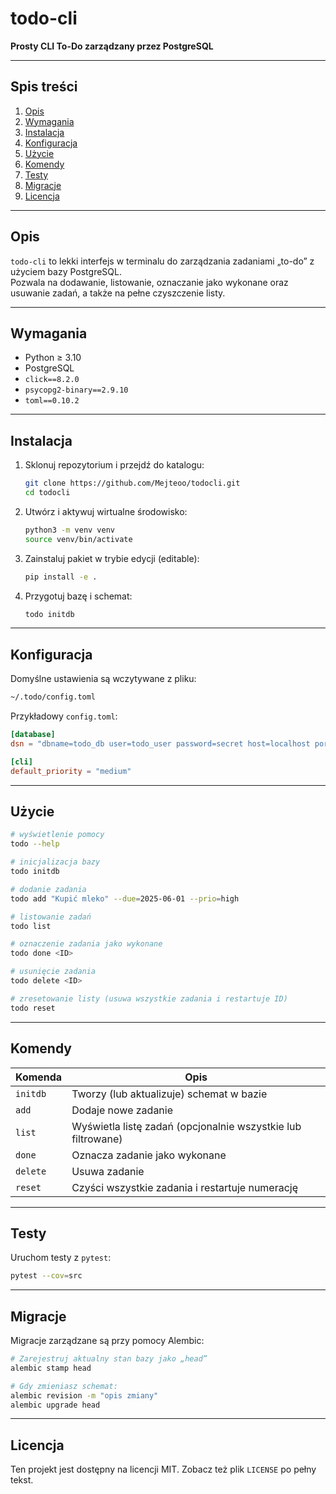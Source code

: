 
# todo-cli

**Prosty CLI To-Do zarządzany przez PostgreSQL**

---

## Spis treści

1. [Opis](#opis)  
2. [Wymagania](#wymagania)  
3. [Instalacja](#instalacja)  
4. [Konfiguracja](#konfiguracja)  
5. [Użycie](#użycie)  
6. [Komendy](#komendy)  
7. [Testy](#testy)  
8. [Migracje](#migracje)  
9. [Licencja](#licencja)  

---

## Opis

`todo-cli` to lekki interfejs w terminalu do zarządzania zadaniami „to-do” z użyciem bazy PostgreSQL.  
Pozwala na dodawanie, listowanie, oznaczanie jako wykonane oraz usuwanie zadań, a także na pełne czyszczenie listy.

---

## Wymagania

- Python ≥ 3.10  
- PostgreSQL  
- `click==8.2.0`  
- `psycopg2-binary==2.9.10`  
- `toml==0.10.2`  

---

## Instalacja

1. Sklonuj repozytorium i przejdź do katalogu:

    ```bash
    git clone https://github.com/Mejteoo/todocli.git
    cd todocli
    ```

2. Utwórz i aktywuj wirtualne środowisko:

    ```bash
    python3 -m venv venv
    source venv/bin/activate
    ```

3. Zainstaluj pakiet w trybie edycji (editable):

    ```bash
    pip install -e .
    ```

4. Przygotuj bazę i schemat:

    ```bash
    todo initdb
    ```

---

## Konfiguracja

Domyślne ustawienia są wczytywane z pliku:

```bash
~/.todo/config.toml
```

Przykładowy `config.toml`:

```toml
[database]
dsn = "dbname=todo_db user=todo_user password=secret host=localhost port=5432"

[cli]
default_priority = "medium"
```

---

## Użycie

```bash
# wyświetlenie pomocy
todo --help

# inicjalizacja bazy
todo initdb

# dodanie zadania
todo add "Kupić mleko" --due=2025-06-01 --prio=high

# listowanie zadań
todo list

# oznaczenie zadania jako wykonane
todo done <ID>

# usunięcie zadania
todo delete <ID>

# zresetowanie listy (usuwa wszystkie zadania i restartuje ID)
todo reset
```

---

## Komendy

| Komenda  | Opis                                                         |
| -------- | ------------------------------------------------------------ |
| `initdb` | Tworzy (lub aktualizuje) schemat w bazie                     |
| `add`    | Dodaje nowe zadanie                                          |
| `list`   | Wyświetla listę zadań (opcjonalnie wszystkie lub filtrowane) |
| `done`   | Oznacza zadanie jako wykonane                                |
| `delete` | Usuwa zadanie                                                |
| `reset`  | Czyści wszystkie zadania i restartuje numerację              |

---

## Testy

Uruchom testy z `pytest`:

```bash
pytest --cov=src
```

---

## Migracje

Migracje zarządzane są przy pomocy Alembic:

```bash
# Zarejestruj aktualny stan bazy jako „head”
alembic stamp head

# Gdy zmieniasz schemat:
alembic revision -m "opis zmiany"
alembic upgrade head
```

---

## Licencja

Ten projekt jest dostępny na licencji MIT. Zobacz też plik `LICENSE` po pełny tekst.
